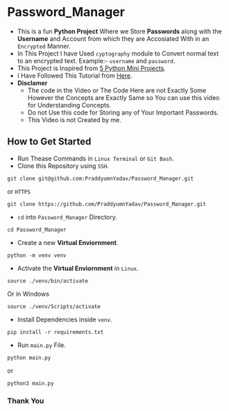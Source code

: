 # Password_Manager
- This is a fun **Python Project** Where we Store **Passwords** along with the **Username** and Account from which they are Accosiated With in an `Encrypted` Manner. 
- In This Project I have Used `cyptography` module to Convert normal text to an encrypted text. Example:- `username` and `password`.
- This Project is Inspired from [5 Python Mini Projects](https://youtu.be/DLn3jOsNRVE).
- I Have Followed This Tutorial from [Here](https://youtu.be/DLn3jOsNRVE?t=4193).
- **Disclamer**
  - The code in the Video or The Code Here are not Exactly Some However the Concepts are Exactly Same so You can use this video for Understanding Concepts.
  - Do not Use this code for Storing any of Your Important Passwords.
  - This Video is not Created by me.

## How to Get Started
- Run Thease Commands in `Linux Terminal` or `Git Bash`.
- Clone this Repository using `SSH`.
```
git clone git@github.com:PraddyumnYadav/Password_Manager.git
```
or `HTTPS`
```
git clone https://github.com/PraddyumnYadav/Password_Manager.git
```
- `cd` into `Password_Manager` Directory.
```
cd Password_Manager
```
- Create a new **Virtual Enviornment**.
```
python -m venv venv
```
- Activate the **Virtual Enviornment** in `Linux`.
```
source ./venv/bin/activate
```
Or in Windows
```
source ./venv/Scripts/activate
```
- Install Dependencies inside `venv`.
```
pip install -r requirements.txt
```
- Run `main.py` File.
```
python main.py
```
or
```
python3 main.py
```

### Thank You